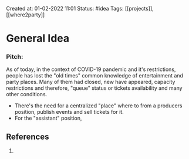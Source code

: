 Created at: 01-02-2022 11:01
Status: #idea
Tags: [[projects]], [[where2party]]
# General Idea

### Pitch:
As of today, in the context of COVID-19 pandemic and it's restrictions, people has lost the "old times" common knowledge of entertainment and party places. Many of them had closed, new have appeared, capacity restrictions and therefore, "queue" status or tickets availability and many other conditions.

- There's the need for a centralized "place" where to from a producers position, publish events and sell tickets for it. 
- For the "assistant" position, 
## References
1.

